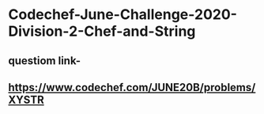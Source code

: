 # Codechef-June-Challenge-2020-Division-2-Chef-and-String

## questiom link-
## https://www.codechef.com/JUNE20B/problems/XYSTR
